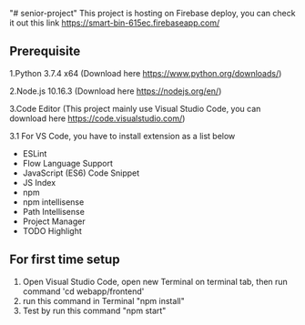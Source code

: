 "# senior-project"
This project is hosting on Firebase deploy, you can check it out this link https://smart-bin-615ec.firebaseapp.com/
## Prerequisite
1.Python 3.7.4 x64 (Download here https://www.python.org/downloads/)

2.Node.js 10.16.3 (Download here https://nodejs.org/en/)

3.Code Editor (This project mainly use Visual Studio Code, you can download here https://code.visualstudio.com/)

3.1 For VS Code, you have to install extension as a list below

- ESLint
- Flow Language Support
- JavaScript (ES6) Code Snippet
- JS Index
- npm
- npm intellisense
- Path Intellisense
- Project Manager
- TODO Highlight


## For first time setup
1. Open Visual Studio Code, open new Terminal on terminal tab, then run command 'cd webapp/frontend'
2. run this command in Terminal "npm install"
3. Test by run this command "npm start"
